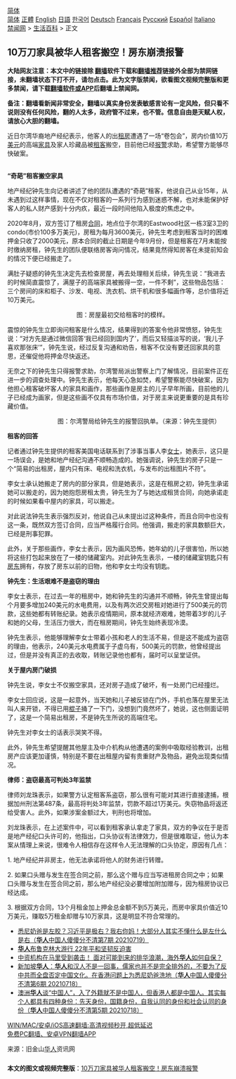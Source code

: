  <!-- 面包屑导航 --> <div class="breadcrumb"><!-- GTranslate: https://gtranslate.io/ -->  <div class="switcher notranslate">  <div class="selected">  <a href="#" onclick="return false;"> 简体</a>  </div>  <div class="option">  <a href="https://www.bannedbook.org" onclick="doGTranslate('zh-CN|zh-CN');jQuery('div.switcher div.selected a').html(jQuery(this).html());return false;" title="简体中文" class="nturl selected"> 简体</a>  <a href="https://www.bannedbook.org/zh-tw/" onclick="doGTranslate('zh-CN|zh-TW');jQuery('div.switcher div.selected a').html(jQuery(this).html());return false;" title="繁體中文" class="nturl"> 正體</a>  <a href="https://www.bannedbook.org/en/" onclick="doGTranslate('zh-CN|en');jQuery('div.switcher div.selected a').html(jQuery(this).html());return false;" title="English" class="nturl"> English</a>  <a href="https://www.bannedbook.org/ja/" onclick="doGTranslate('zh-CN|ja');jQuery('div.switcher div.selected a').html(jQuery(this).html());return false;" title="日本語" class="nturl"> 日語</a>  <a href="https://www.bannedbook.org/ko/" onclick="doGTranslate('zh-CN|ko');jQuery('div.switcher div.selected a').html(jQuery(this).html());return false;" title="한국어" class="nturl"> 한국어</a>  <a href="https://www.bannedbook.org/de/" onclick="doGTranslate('zh-CN|de');jQuery('div.switcher div.selected a').html(jQuery(this).html());return false;" title="Deutsch" class="nturl"> Deutsch</a>  <a href="https://www.bannedbook.org/fr/" onclick="doGTranslate('zh-CN|fr');jQuery('div.switcher div.selected a').html(jQuery(this).html());return false;" title="Français" class="nturl"> Français</a>  <a href="https://www.bannedbook.org/ru/" onclick="doGTranslate('zh-CN|ru');jQuery('div.switcher div.selected a').html(jQuery(this).html());return false;" title="Русский" class="nturl"> Русский</a>  <a href="https://www.bannedbook.org/es/" onclick="doGTranslate('zh-CN|es');jQuery('div.switcher div.selected a').html(jQuery(this).html());return false;" title="Español" class="nturl"> Español</a>  <a href="https://www.bannedbook.org/it/" onclick="doGTranslate('zh-CN|it');jQuery('div.switcher div.selected a').html(jQuery(this).html());return false;" title="Italiano" class="nturl"> Italiano</a>  </div>  </div>      <div class='breadcrumb-sub'><!-- Breadcrumb NavXT 6.3.0 --> <a href="https://www.bannedbook.org/" class="home">禁闻网</a> &gt; <a href="https://www.bannedbook.org/bnews/lifebaike/" class="category">生活百科</a> &gt; 正文</div></div><h2>10万刀家具被华人租客搬空！房东崩溃报警</h2> <p class="notice"><b>大陆网友注意：本文中的链接除 <a href="https://github.com/bannedbook/fanqiang" >翻墙</a>软件下载和<a href="https://github.com/killgcd/justmysocks/blob/master/README.md">翻墙推荐</a>链接外全部为禁网链接，未翻墙状态下打不开，请勿点击。此为文字版禁闻，欲看图文视频完整版和更多禁闻，请下载<a href="https://github.com/bannedbook/fanqiang">翻墙软件或APP</a>后翻墙上禁闻网。</p><p>备注：翻墙看新闻非常安全，翻墙以真实身份发表敏感言论有一定风险，但只看不说则没有任何风险，翻的人太多，政府管不过来，也不管。信息自由是天赋人权，请放心大胆的翻墙。</b></p>  <div class="entry"> <p>近日尔湾华裔地产经纪表示，他客人的出<a href="https://www.bannedbook.org/bnews/tag/%E7%A7%9F%E6%88%BF/" class="st_tag internal_tag" rel="tag" title="标签 租房 下的日志">租房</a>遭遇了一场“卷包会”，房内价值10万<a href="https://www.bannedbook.org/bnews/tag/%e7%be%8e%e5%85%83/" class="st_tag internal_tag" rel="tag" title="标签 美元 下的日志">美元</a>的高端<a href="https://www.bannedbook.org/bnews/tag/%E5%AE%B6%E5%85%B7/" class="st_tag internal_tag" rel="tag" title="标签 家具 下的日志">家具</a>及家人珍藏品被<a href="https://www.bannedbook.org/bnews/tag/%e7%a7%9f%e5%ae%a2/" class="st_tag internal_tag" rel="tag" title="标签 租客 下的日志">租客</a>搬空，目前他已经<a href="https://www.bannedbook.org/bnews/tag/%e6%8a%a5%e8%ad%a6/" class="st_tag internal_tag" rel="tag" title="标签 报警 下的日志">报警</a>求助，希望警方能够尽快破案。<br />&nbsp;</p> <p></p> <p><strong>“奇葩”租客搬空家具</strong></p> <p>地产经纪钟先生向记者讲述了他的团队遭遇的“奇葩”租客，他说自己从业15年，从未遇到过这样事情，现在不仅对租客的一系列行为感到迷惑不解，也对未能保护好客人的私人财产感到十分内疚，最近一段时间他陷入极度的焦虑之中。</p> <p>2020年8月，双方签订了租房<a href="https://www.bannedbook.org/bnews/tag/%E5%90%88%E5%90%8C/" class="st_tag internal_tag" rel="tag" title="标签 合同 下的日志">合同</a>，地点位于尔湾的Eastwood社区一栋3室3卫的condo(市价100多万美元)，房租为每月3600美元，钟先生考虑到租客当时的困难押金只收了2000美元，原本合同的截止日期是今年9月份，但是租客在7月未能按时缴纳房租，钟先生的团队便联络房客询问情况，结果竟然得知房客在未提前知会的情况下便已经搬走了。</p> <p>满肚子疑惑的钟先生决定先去检查房屋，再去处理相关后续，钟先生说：“我进去的时候简直震惊了，满屋子的高端家具被搬得一空，一件不剩”，这些物品包括：三个房间的床和柜子、沙发、电视、洗衣机、烘干机和很多幅画作等，总价值将近10万美元。</p> <p>&nbsp; &nbsp; &nbsp; &nbsp; &nbsp; &nbsp; &nbsp; &nbsp; &nbsp; &nbsp; &nbsp; &nbsp; &nbsp; &nbsp; &nbsp; &nbsp; &nbsp; &nbsp; &nbsp; &nbsp;&nbsp;图：房屋最初交给租客时的模样。</p> <p>震惊的钟先生立即询问租客是什么情况，结果得到的答案令他非常愤怒，钟先生说：“对方先是通过微信回答‘我已经回到国内了’，而后又轻描淡写的说，‘我儿子喜欢那张床’”，钟先生说，经过反复沟通和劝告，租客不仅没有要还回家具的意思，还催促他将押金尽快返还。</p>  <p>无奈之下的钟先生只得报警求助，尔湾警局派出警察上门了解情况，目前案件正在进一步的调查处理中。钟先生表示，他每天心急如焚，希望警察能尽快破案，因为他担心租客破坏客人的家具和画作，那些画作是房主的儿子早年所画，目前他的儿子已经成为画家，但是这些画不仅具有市场价值，对于房主来说更重要的是具有珍藏价值。</p> <p>&nbsp; &nbsp; &nbsp; &nbsp; &nbsp; &nbsp; &nbsp; &nbsp; &nbsp; &nbsp; &nbsp; &nbsp; &nbsp; &nbsp; &nbsp;图：尔湾警局给钟先生的报警回执单。（来源：钟先生提供）</p> <p></p> <p><strong>租客的回答</strong></p> <p>记者通过钟先生提供的租客美国电话联系到了涉事当事人李<a href="https://www.bannedbook.org/bnews/tag/%e5%a5%b3%e5%a3%ab/" class="st_tag internal_tag" rel="tag" title="标签 女士 下的日志">女士</a>，她表示，这只是一场误会，是她和地产经纪沟通不顺畅造成的。她强调说，钟先生的房子只是一个“简易的出租房，屋内只有床、电视和洗衣机，与发布的出租图片不符”。</p> <p>李女士承认她搬走了房内的部分家具，但是她表示，这是在租房之初，钟先生承诺她可以搬走的，因为她抱怨房租太贵，钟先生为了与她达成租赁合同，向她承诺走的时候如果看中屋内的家具，可以搬走。</p> <p>对此说法钟先生表示强烈反对，他说自己从未提出过这种条件，而且合同中也没有这一条，既然双方签订合同，应当严格履行合同。他强调，搬走的家具数额巨大，已经是刑事犯罪。</p> <p>此外，关于那些画作，李女士表示，因为画风恐怖，她年幼的儿子很害怕，所以她将这些打包起来放在了一楼的储藏室内。对此钟先生表示，一楼的储藏室钥匙只有<a href="https://www.bannedbook.org/bnews/tag/%e6%88%bf%e4%b8%9c/" class="st_tag internal_tag" rel="tag" title="标签 房东 下的日志">房东</a>拥有，存放了房东以前的旧物，他和李女士均没有钥匙。</p>  <p></p> <p><strong>钟先生：生活艰难不是盗窃的理由</strong></p> <p>李女士表示，在过去一年的租房中，她和钟先生的沟通并不顺畅，钟先生曾提出每个月要多增加240美元的水电费用，以及有两次迟交房租对她进行了500美元的罚款，这些她都有转账纪录。她表示疫情期间，原本就经济艰难，她带着3岁的儿子和她的父母，生活压力很大，而在租房期间，钟先生始终表现冷漠。</p> <p>钟先生表示，他能够理解李女士带着小孩和老人的生活不易，但是这不能成为盗窃的理由，他表示，240美元水电费属于子虚乌有，500美元的罚款，他曾经提出过，但是并没有真正的去收取，转账记录他也都有，届时可以呈堂证供。</p> <p></p> <p><strong>关于屋内房门破损</strong></p> <p>钟先生说，李女士不仅搬空家具，还对房子造成了破坏，有一处房门已经撞烂。</p> <p>李女士回应说，这是一起意外，当天她和儿子被反锁在门外，手机也落在屋里无法叫人来开锁，不得已用<span class='wp_keywordlink'><a href="https://www.bannedbook.org/forum11/topic309.html" title="禁片：“科学”的棍子" target="_blank">棍子</a></span>捅了一下门，没想到门竟然坏了，她说，这也侧面证明了，这是一个简易出租房，不是钟先生所说的高端住宅。</p>  <p>钟先生对李女士的话表示哭笑不得。</p> <p>此外，钟先生希望提醒其他屋主及中介机构从他遭遇的案例中吸取经验教训，出租房产应该更加谨慎，特别是不要在出租屋内留有贵重财产及物品，避免出现类似情况。</p> <p></p> <p><strong>律师：盗窃最高可判处3年监禁</strong></p> <p>律师刘龙珠表示，如果警方认定租客系盗窃，那么很有可能对其进行直接逮捕，根据加州刑法第487条，最高将判处3年监禁，罚款不超过1万美元。失窃物品将返还给受害人。此外，如果涉案金额过大，判刑也将增加。</p> <p>刘龙珠表示，在上述案件中，可以看到租客承认拿走了家具，双方的争议在于是否是地产经纪口头许可的，他指出，口头协议有法律效力，但是很难取证，他认为本案从情理上来说，很难令人相信存在这样令人无法理解的口头协定，原因有几点：</p> <p>1. 地产经纪并非房主，他无法承诺将他人的财务进行转赠。</p> <p>2. 如果口头赠与发生在签合同之前，那么这个赠与应当写进租房合同之中；如果口头赠与发生在签合同之前，那么地产经纪没必要增加附加赠与，因为租房协议已经达成。</p>  <p>3. 根据双方合同，13个月租金加上押金总金额不到5万美元，而房中家具价值近10万美元，赚取5万租金却赠与10万家具，这是明显不符合常理的。</p> <ul class='op-related-articles' title='相关阅读'> <li><a href='https://www.bannedbook.org/bnews/bannedvideo/20210719/1589929.html' target='_blank'>悉尼奶爸是左胶？习近平是极右？我右你妈！大部分人其实不懂什么是左什么是右（<b>华人</b>中国人傻傻分不清第7期 20210719）</a></li> <li><a href='https://www.bannedbook.org/bnews/comments/20210719/1589788.html' target='_blank'><b>华人</b>布鲁克林大游行 22年平和坚韧反迫害</a></li> <li><a href='https://www.bannedbook.org/bnews/bannedvideo/20210718/1589666.html' target='_blank'>中资机构在马里受到袭击！       面对可能到来的排华浪潮，海外<b>华人</b>如何自保？</a></li> <li><a href='https://www.bannedbook.org/bnews/bannedvideo/20210718/1589659.html' target='_blank'>新加坡<b>华人</b>：<b>华人</b>和汉人不是一回事，儒家也并不是完全排外的，不要为了反中共而全盘否定中国文化。在香港问题上为悉尼奶爸洗地（<b>华人</b>中国人傻傻分不清第6期 20210718）</a></li> <li><a href='https://www.bannedbook.org/bnews/bannedvideo/20210718/1589579.html' target='_blank'>澳洲<b>华人</b>谈“中国人”，入了外籍就不是中国人，但香港人都是中国人。其实每个人都具有四种身份：先天身份，国籍身份，自我认同的身份和社会认同的身份（<b>华人</b>中国人傻傻分不清第5期 20210718）</a></li> </ul> <p class="texttj"> <a href="https://github.com/bannedbook/fanqiang/wiki/V2ray%E6%9C%BA%E5%9C%BA" target="_blank">WIN/MAC/安卓/iOS高速翻墙:高清视频秒开,超低延迟</a><br/> <a href="https://github.com/bannedbook/fanqiang/wiki/%E7%A6%81%E9%97%BB%E7%BD%91%E5%AE%89%E5%8D%93%E7%BF%BB%E5%A2%99%E6%96%B0%E9%97%BBAPP" target="_blank">免费PC翻墙、安卓VPN翻墙APP</a></p><p> 来源：旧金山<a href="https://www.bannedbook.org/bnews/tag/%e5%8d%8e%e4%ba%ba/" class="st_tag internal_tag" rel="tag" title="标签 华人 下的日志">华人</a>资讯网 </p><a name='sharetosocial'></a>  <div style="margin-bottom:5px;padding-bottom:5px;clear:both"> <div id="archive-pix-1" class="banner-ads"> <!-- AuctionX Display platform tag START --> <div id="26318x728x90x621x_ADSLOT2" clicktrack="%%CLICK_URL_ESC%%"></div> <!-- AuctionX Display platform tag END --> </div> <div id="archive-pix-2" class="banner-ads"> <!-- AuctionX Display platform tag START --> <div id="26315x300x250x621x_ADSLOT2" clicktrack="%%CLICK_URL_ESC%%"></div> <!-- AuctionX Display platform tag END --> </div> </div>  <div id="archive-pix-1" class="banner-ads"> <!-- AuctionX Display platform tag START --> <div id="26318x728x90x621x_ADSLOT3" clicktrack="%%CLICK_URL_ESC%%"></div> <!-- AuctionX Display platform tag END --> </div> <div><b>本文的图文或视频完整版</b>：<a href='https://www.bannedbook.org/bnews/lifebaike/20210719/1590099.html'>10万刀家具被华人租客搬空！房东崩溃报警</a></div>  </div><!--END ENTRY--> 